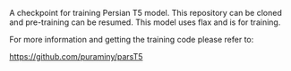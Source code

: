 A checkpoint for training Persian T5 model. This repository can be cloned and pre-training can be resumed. This model uses flax and is for training.

For more information and getting the training code please refer to:

https://github.com/puraminy/parsT5


